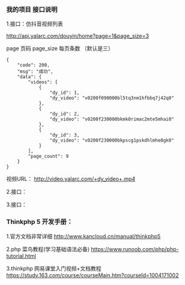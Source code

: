 ### 我的项目 接口说明

1.接口：仿抖音视频列表 

http://api.yalarc.com/douyin/home?page=1&page_size=3

page 页码
page_size 每页条数 （默认是三）

```
{
    "code": 200,
    "msg": "成功",
    "data": {
        "videos": [
            {
                "dy_id": 1,
                "dy_video": "v0200f090000bl5tq3nm1hfbbq7j42q0"
            },
            {
                "dy_id": 2,
                "dy_video": "v0200f230000bkmk0rimac2mte5mhai0"
            },
            {
                "dy_id": 3,
                "dy_video": "v0200f230000bkpscg1pskdhlmhe8gk0"
            }
        ],
        "page_count": 9
    }
}
```

视频URL： http://video.yalarc.com/+dy_video+.mp4


2.接口：

3.接口：

### Thinkphp 5 开发手册：

1.官方文档非常详细   http://www.kancloud.cn/manual/thinkphp5

2.php 菜鸟教程(学习基础语法必备)  https://www.runoob.com/php/php-tutorial.html

3.thinkphp 网易课堂入门视频+文档教程  https://study.163.com/course/courseMain.htm?courseId=1004171002

